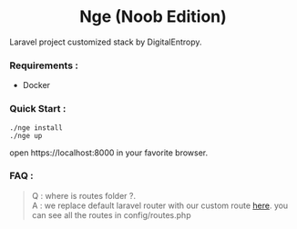 <h1 align="center">Nge (Noob Edition)</h1>

Laravel project customized stack by DigitalEntropy.

### Requirements : 
 - Docker 

### Quick Start :
```shell
./nge install
./nge up
```
open https://localhost:8000 in your favorite browser.

### FAQ : 

> Q : where is routes folder ?. <br>
> A : we replace default laravel router with our custom route [here](https://github.com/digital-entropy/yalr). 
> you can see all the routes in config/routes.php  

